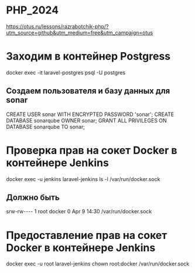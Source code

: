 # PHP_2024

https://otus.ru/lessons/razrabotchik-php/?utm_source=github&utm_medium=free&utm_campaign=otus

# Заходим в контейнер Postgress
docker exec -it laravel-postgres psql -U postgres

## Создаем пользователя и базу данных для sonar
CREATE USER sonar WITH ENCRYPTED PASSWORD 'sonar';
CREATE DATABASE sonarqube OWNER sonar;
GRANT ALL PRIVILEGES ON DATABASE sonarqube TO sonar;

# Проверка прав на сокет Docker в контейнере Jenkins
docker exec -u jenkins laravel-jenkins ls -l /var/run/docker.sock
## Должно быть
srw-rw---- 1 root docker 0 Apr  9 14:30 /var/run/docker.sock

# Предоставление прав на сокет Docker в контейнере Jenkins
docker exec -u root laravel-jenkins chown root:docker /var/run/docker.sock

#